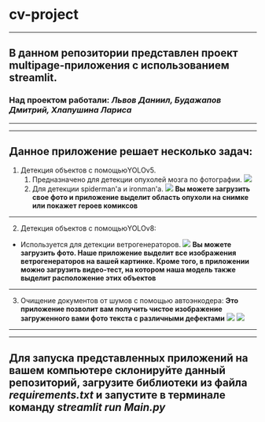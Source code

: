 # cv-project 
___
## В данном репозитории представлен проект multipage-приложения с использованием streamlit. 
### Над проектом работали: ***Львов Даниил, Будажапов Дмитрий, Хлапушина Лариса***
___
___
## Данное приложение решает несколько задач:
1. Детекция объектов с помощьюYOLOv5.
    1. Предназначено для детекции опухолей мозга по фотографии.
![](https://cdn.readovka.ru/n/1104148/1200x630/ec7da68ba3.jpg)
    2. Для детекции spiderman'а и ironman'а.
![](https://s2.best-wallpaper.net/wallpaper/2560x1440/1906/Iron-Man-and-Spider-man-DC-comics_2560x1440.jpg)
**Вы можете загрузить свое фото и приложение выделит область опухоли на снимке или покажет героев комиксов**
___
2. Детекция объектов с помощьюYOLOv8:  
  * Используется для детекции ветрогенераторов.
![](https://get.pxhere.com/photo/field-windmill-wind-cumulus-machine-wind-turbine-electricity-energy-england-power-mill-grassland-wind-farm-wind-turbines-835672.jpg)
**Вы можете загрузить фото. Наше приложение выделит все изображения ветрогенераторов на вашей картинке. Кроме того, в приложении можно загрузить видео-тест, на котором наша модель также               выделит расположение этих объектов**
___
3. Очищение документов от шумов с помощью автоэнкодера:
**Это приложение позволит вам получить чистое изображение загруженного вами фото текста с различными дефектами**
![](https://github.com/Norgan97/cv-project/blob/main/1.png)
![](https://github.com/Norgan97/cv-project/blob/main/2.png)
___
___
## Для запуска представленных приложений на вашем компьютере склонируйте данный репозиторий, загрузите библиотеки из файла ***requirements.txt*** и запустите в терминале команду ***streamlit run Main.py***
